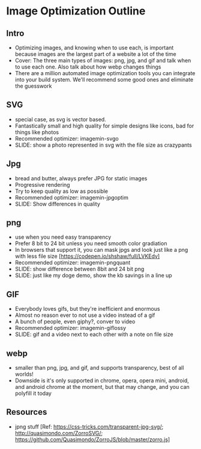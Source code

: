 # Image Optimization Outline

## Intro
* Optimizing images, and knowing when to use each, is important because images are the largest part of a website a lot of the time
* Cover: The three main types of images: png, jpg, and gif and talk when to use each one. Also talk about how webp changes things
* There are a million automated image optimization tools you can integrate into your build system. We'll recommend some good ones and eliminate the guesswork

## SVG
* special case, as svg is vector based.
* Fantastically small and high quality for simple designs like icons, bad for things like photos
* Recommended optimizer: imagemin-svgo
* SLIDE: show a photo represented in svg with the file size as crazypants


## Jpg
* bread and butter, always prefer JPG for static images
* Progressive rendering
* Try to keep quality as low as possible
* Recommended optimizer: imagemin-jpgoptim
* SLIDE: Show differences in quality

## png
* use when you need easy transparency
* Prefer 8 bit to 24 bit unless you need smooth color gradiation
* In browsers that support it, you can mask jpgs and look just like a png with less file size [https://codepen.io/shshaw/full/LVKEdv]
* Recommended optimizer: imagemin-pngquant
* SLIDE: show difference between 8bit and 24 bit png
* SLIDE: just like my doge demo, show the kb savings in a line up

## GIF
* Everybody loves gifs, but they're inefficient and enormous
* Almost no reason ever to not use a video instead of a gif
* A bunch of people, even giphy?, conver to video
* Recommended optimizer: imagemin-giflossy
* SLIDE: gif and a video next to each other with a note on file size

## webp
* smaller than png, jpg, and gif, and supports transparency, best of all worlds!
* Downside is it's only supported in chrome, opera, opera mini, android, and android chrome at the moment, but that may change, and you can polyfill it today


## Resources
* jpng stuff [Ref: https://css-tricks.com/transparent-jpg-svg/; http://quasimondo.com/ZorroSVG/; https://github.com/Quasimondo/ZorroJS/blob/master/zorro.js]
